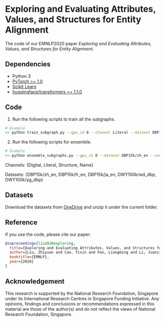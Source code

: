 # Exploring and Evaluating Attributes, Values, and Structures for Entity Alignment

The code of our EMNLP2020 paper *Exploring and Evaluating Attributes, Values, and Structures for Entity Alignment*.

## Dependencies

* Python 3
* [PyTorch >= 1.0](https://pytorch.org/get-started/locally/)
* [Scikit Learn](https://scikit-learn.org/stable/)
* [huggingface/transformers == 1.1.0](https://github.com/huggingface/transformers)

## Code

1. Run the following scripts to train all the subgraphs.

```bash
# Example
>> python train_subgraph.py --gpu_id 0 --channel Literal --dataset DBP15k/zh_en --load_hard_split [or not]
```

2. Run the following scripts for ensemble.

```bash
# Example
>> python ensemble_subgraphs.py --gpu_id 0 --dataset DBP15k/zh_en --svm [or not] --load_hard_split [or not]
```

Channels: {Digital, Literal, Structure, Name}

Datasets: {DBP15k/zh_en, DBP15k/fr_en, DBP15k/ja_en, DWY100k/wd_dbp, DWY100k/yg_dbp}

## Datasets

Download the datasets from [OneDrive](https://1drv.ms/u/s!AuQRz5abAH5T2jDOmiMlkqFP8s0Z?e=V6wNWS) and unzip it under the current folder.

## Reference

If you use the code, please cite our paper:

```bib
@inproceedings{liu2020exploring,
  title={Exploring and Evaluating Attributes, Values, and Structures for Entity Alignment},
  author={Liu, Zhiyuan and Cao, Yixin and Pan, Liangming and Li, Juanzi and Liu, Zhiyuan and Chua, Tat-Seng},
  booktitle={EMNLP},
  year={2020}
}
```

## Acknowledgement
This research is supported by the National Research Foundation, Singapore under its International Research Centres in Singapore Funding Initiative. Any opinions, findings and conclusions or recommendations expressed in this material are those of the author(s) and do not reflect the views of National Research Foundation, Singapore.
